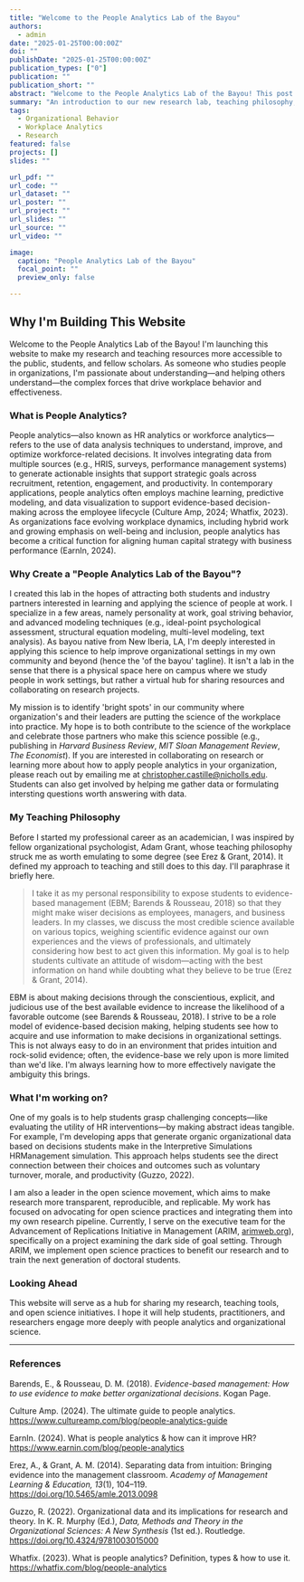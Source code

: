 ```yaml
---
title: "Welcome to the People Analytics Lab of the Bayou"
authors:
  - admin
date: "2025-01-25T00:00:00Z"
doi: ""
publishDate: "2025-01-25T00:00:00Z"
publication_types: ["0"]
publication: ""
publication_short: ""
abstract: "Welcome to the People Analytics Lab of the Bayou! This post explains the motivation for the website, my teaching philosophy, and my commitment to open science."
summary: "An introduction to our new research lab, teaching philosophy, and open science initiatives."
tags:
  - Organizational Behavior
  - Workplace Analytics
  - Research
featured: false
projects: []
slides: ""

url_pdf: ""
url_code: ""
url_dataset: ""
url_poster: ""
url_project: ""
url_slides: ""
url_source: ""
url_video: ""

image:
  caption: "People Analytics Lab of the Bayou"
  focal_point: ""
  preview_only: false

---
```


## Why I'm Building This Website

Welcome to the People Analytics Lab of the Bayou! I'm launching this website to make my research and teaching resources more accessible to the public, students, and fellow scholars. As someone who studies people in organizations, I'm passionate about understanding—and helping others understand—the complex forces that drive workplace behavior and effectiveness.

### What is People Analytics?

People analytics—also known as HR analytics or workforce analytics—refers to the use of data analysis techniques to understand, improve, and optimize workforce-related decisions. It involves integrating data from multiple sources (e.g., HRIS, surveys, performance management systems) to generate actionable insights that support strategic goals across recruitment, retention, engagement, and productivity. In contemporary applications, people analytics often employs machine learning, predictive modeling, and data visualization to support evidence-based decision-making across the employee lifecycle (Culture Amp, 2024; Whatfix, 2023). As organizations face evolving workplace dynamics, including hybrid work and growing emphasis on well-being and inclusion, people analytics has become a critical function for aligning human capital strategy with business performance (EarnIn, 2024).

### Why Create a "People Analytics Lab of the Bayou"?

I created this lab in the hopes of attracting both students and industry partners interested in learning and applying the science of people at work. I specialize in a few areas, namely personality at work, goal striving behavior, and advanced modeling techniques (e.g., ideal-point psychological assessment, structural equation modeling, multi-level modeling, text analysis). As bayou native from New Iberia, LA, I'm deeply interested in applying this science to help improve organizational settings in my own community and beyond (hence the 'of the bayou' tagline). It isn't a lab in the sense that there is a physical space here on campus where we study people in work settings, but rather a virtual hub for sharing resources and collaborating on research projects.

My mission is to identify 'bright spots' in our community where organization's and their leaders are putting the science of the workplace into practice. My hope is to both contribute to the science of the workplace and celebrate those partners who make this science possible (e.g., publishing in *Harvard Business Review*, *MIT Sloan Management Review*, *The Economist*). If you are interested in collaborating on research or learning more about how to apply people analytics in your organization, please reach out by emailing me at christopher.castille@nicholls.edu. Students can also get involved by helping me gather data or formulating intersting questions worth answering with data.

### My Teaching Philosophy

Before I started my professional career as an academician, I was inspired by fellow organizational psychologist, Adam Grant, whose teaching philosophy struck me as worth emulating to some degree (see Erez & Grant, 2014). It defined my approach to teaching and still does to this day. I'll paraphrase it briefly here. 

> I take it as my personal responsibility to expose students to evidence-based management (EBM; Barends & Rousseau, 2018) so that they might make wiser decisions as employees, managers, and business leaders. In my classes, we discuss the most credible science available on various topics, weighing scientific evidence against our own experiences and the views of professionals, and ultimately considering how best to act given this information. My goal is to help students cultivate an attitude of wisdom—acting with the best information on hand while doubting what they believe to be true (Erez & Grant, 2014).

EBM is about making decisions through the conscientious, explicit, and judicious use of the best available evidence to increase the likelihood of a favorable outcome (see Barends & Rousseau, 2018). I strive to be a role model of evidence-based decision making, helping students see how to acquire and use information to make decisions in organizational settings. This is not always easy to do in an environment that prides intuition and rock-solid evidence; often, the evidence-base we rely upon is more limited than we'd like. I'm always learning how to more effectively navigate the ambiguity this brings.

### What I'm working on?

One of my goals is to help students grasp challenging concepts—like evaluating the utility of HR interventions—by making abstract ideas tangible. For example, I'm developing apps that generate organic organizational data based on decisions students make in the Interpretive Simulations HRManagement simulation. This approach helps students see the direct connection between their choices and outcomes such as voluntary turnover, morale, and productivity (Guzzo, 2022).

I am also a leader in the open science movement, which aims to make research more transparent, reproducible, and replicable. My work has focused on advocating for open science practices and integrating them into my own research pipeline. Currently, I serve on the executive team for the Advancement of Replications Initiative in Management (ARIM, [arimweb.org](https://arimweb.org)), specifically on a project examining the dark side of goal setting. Through ARIM, we implement open science practices to benefit our research and to train the next generation of doctoral students.

### Looking Ahead

This website will serve as a hub for sharing my research, teaching tools, and open science initiatives. I hope it will help students, practitioners, and researchers engage more deeply with people analytics and organizational science.

---

### References

Barends, E., & Rousseau, D. M. (2018). *Evidence-based management: How to use evidence to make better organizational decisions*. Kogan Page.

Culture Amp. (2024). The ultimate guide to people analytics. https://www.cultureamp.com/blog/people-analytics-guide

EarnIn. (2024). What is people analytics & how can it improve HR? https://www.earnin.com/blog/people-analytics

Erez, A., & Grant, A. M. (2014). Separating data from intuition: Bringing evidence into the management classroom. *Academy of Management Learning & Education, 13*(1), 104–119. https://doi.org/10.5465/amle.2013.0098

Guzzo, R. (2022). Organizational data and its implications for research and theory. In K. R. Murphy (Ed.), *Data, Methods and Theory in the Organizational Sciences: A New Synthesis* (1st ed.). Routledge. https://doi.org/10.4324/9781003015000 

Whatfix. (2023). What is people analytics? Definition, types & how to use it. https://whatfix.com/blog/people-analytics